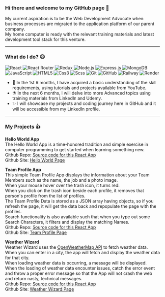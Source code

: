 <!--- My GitHub personal profile page -->

### Hi there and welcome to my GitHub page 👋

My current aspiration is to be the Web Development Advocate when business processes are migrated to the application platform of our parent company.<br>
My home computer is ready with the relevant training materials and latest development tool stack for this venture.

---

### What do I do? 😊

<p>
  <img alt="React" src="https://img.shields.io/badge/React-000000?logo=react&logoColor=cyan&style=for-the-badge" />
  <img alt="React Router" src="https://img.shields.io/badge/React Router-B1361E?logo=react router&logoColor=white&style=for-the-badge" />
  <img alt="Redux" src="https://img.shields.io/badge/Redux-73398D?logo=redux&logoColor=white&style=for-the-badge" />
  <img alt="Node.js" src="https://img.shields.io/badge/Node.js-43853D?logo=node.js&logoColor=white&style=for-the-badge" />
  <img alt="Express.js" src="https://img.shields.io/badge/Express.js-581845?logo=express.js&logoColor=white&style=for-the-badge" />
  <img alt="MongoDB" src="https://img.shields.io/badge/MongoDB-44A833?logo=MongoDB&logoColor=white&style=for-the-badge" />
  <img alt="JavaScript" src="https://img.shields.io/badge/JavaScript-141E24?logo=javascript&logoColor=yellow&style=for-the-badge" />
  <img alt="HTML5" src="https://img.shields.io/badge/HTML5-E34F26?logo=html5&logoColor=white&style=for-the-badge" />
  <img alt="Css3" src="https://img.shields.io/badge/CSS3-1572B6?logo=css3&logoColor=white&style=for-the-badge" />
  <img alt="Scss" src="https://img.shields.io/badge/Sass-CC6699?logo=sass&logoColor=white&style=for-the-badge" />
  <img alt="Git" src="https://img.shields.io/badge/Git-FF5A00?logo=git&logoColor=white&style=for-the-badge" />
  <img alt="GitHub" src="https://img.shields.io/badge/GitHub-333333?logo=github&logoColor=white&style=for-the-badge" />
  <img alt="Railway" src="https://img.shields.io/badge/Railway-708090?logo=railway&logoColor=white&style=for-the-badge" />
  <img alt="Render" src="https://img.shields.io/badge/Render-20B2AA?logo=render&logoColor=white&style=for-the-badge" />
 </p>

- 🤞 In the 1st 6 months, I have acquired a basic understanding of the skill requirements, using tutorials and projects available from YouTube.
- ⚗️ In the next 6 months, I wiil delve into more Advanced topics using training materials from LinkedIn and Udemy.
- ✨ I will showcase my projects and coding journey here in GitHub and it will be accessible from my LinkedIn profile.

---

### My Projects 👍

<b>Hello World App</b><br>
The Hello World App is a time-honored tradition and simple exercise in computer programming to get started when learning something new.<br>
Github Repo: <a href="https://github.com/andym388/a01_1hello-world">Source code for this React App</a><br>
Github Site: <a href="https://andym388.github.io/a01_1hello-world/">Hello World Page</a><br>

<b>Team Profile App</b><br>
This simple Team Profile App displays the information about your Team Members such as the name, the job and a photo image.<br>
When your mouse hover over the trash icon, it turns red.<br>
When you click on the trash icon beside each profile, it removes that person's profile from the list of profiles.<br>
The Team Profile Data is stored as a JSON array having objects, so if you refresh the page, it will get the data back and repopulate the page with the profiles.<br>
Search functionality is also available such that when you type out some Search Characters, it filters and display the matching Names.<br>
Github Repo: <a href="https://github.com/andym388/a02_1team-profile">Source code for this React App</a><br>
Github Site: <a href="https://andym388.github.io/a02_1team-profile/">Team Profile Page</a><br>

<b>Weather Wizard</b><br>
Weather Wizard uses the <a href="https://openweathermap.org/api">OpenWeatherMap API</a> to fetch weather data.<br>
When you can enter in a city, the app will fetch and display the weather data for that city.<br>
When loading weather data is occurring, a message will be displayed.<br>
When the loading of weather data encounter issues, catch the error event and throw a proper error message so that the App will not crash the web and return nasty, technical messages.<br>
Github Repo: <a href="https://github.com/andym388/a03_1weather-wizard">Source code for this React App</a><br>
Github Site: <a href="https://andym388.github.io/a03_1weather-wizard/">Weather Wizard Page</a><br>
